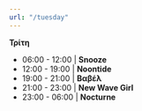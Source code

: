 ```yaml
---
url: "/tuesday"
---
```


**Τρίτη**

- 06:00 - 12:00 | **Snooze**
- 12:00 - 19:00 | **Noontide**
- 19:00 - 21:00 | **Βαβέλ**
- 21:00 - 23:00 | **New Wave Girl**
- 23:00 - 06:00 | **Nocturne**